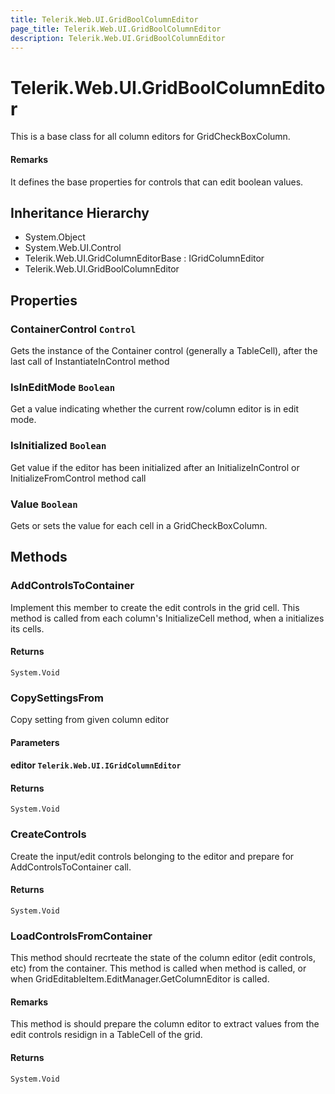 ```yaml
---
title: Telerik.Web.UI.GridBoolColumnEditor
page_title: Telerik.Web.UI.GridBoolColumnEditor
description: Telerik.Web.UI.GridBoolColumnEditor
---
```


# Telerik.Web.UI.GridBoolColumnEditor

This is a base class for all column editors for GridCheckBoxColumn.

#### Remarks
It defines the base properties for controls that can edit boolean values.

## Inheritance Hierarchy

* System.Object
* System.Web.UI.Control
* Telerik.Web.UI.GridColumnEditorBase : IGridColumnEditor
* Telerik.Web.UI.GridBoolColumnEditor

## Properties

###  ContainerControl `Control`

Gets the instance of the Container control (generally a TableCell), after the last call of InstantiateInControl method

###  IsInEditMode `Boolean`

Get a value indicating whether the current row/column editor is in edit mode.

###  IsInitialized `Boolean`

Get value if the editor has been initialized after an InitializeInControl or InitializeFromControl method call

###  Value `Boolean`

Gets or sets the value for each cell in a
            GridCheckBoxColumn.

## Methods

###  AddControlsToContainer

Implement this member to create the edit controls in the grid cell.
            This method is called from each column's InitializeCell method, when a  initializes its cells.

#### Returns

`System.Void` 

###  CopySettingsFrom

Copy setting from given column editor

#### Parameters

#### editor `Telerik.Web.UI.IGridColumnEditor`

#### Returns

`System.Void` 

###  CreateControls

Create the input/edit controls belonging to the editor and prepare for AddControlsToContainer call.

#### Returns

`System.Void` 

###  LoadControlsFromContainer

This method should recrteate the state of the column editor (edit controls, etc) from the container.
            This method is called when  method is called, or when
            GridEditableItem.EditManager.GetColumnEditor is called.

#### Remarks
This method is should prepare the column editor to extract values from the edit controls residign in a TableCell of the grid.

#### Returns

`System.Void` 

